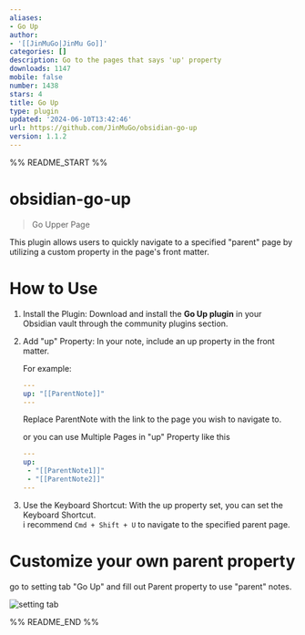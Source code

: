```yaml
---
aliases:
- Go Up
author:
- '[[JinMuGo|JinMu Go]]'
categories: []
description: Go to the pages that says 'up' property
downloads: 1147
mobile: false
number: 1438
stars: 4
title: Go Up
type: plugin
updated: '2024-06-10T13:42:46'
url: https://github.com/JinMuGo/obsidian-go-up
version: 1.1.2
---
```


%% README_START %%

# obsidian-go-up

> Go Upper Page

This plugin allows users to quickly navigate to a specified "parent" page by utilizing a custom property in the page's front matter.

# How to Use

1. Install the Plugin: Download and install the **Go Up plugin** in your Obsidian vault through the community plugins section.
2. Add "up" Property: In your note, include an up property in the front matter. <br/>

    For example:

    ```yaml
    ---
    up: "[[ParentNote]]"
    ---
    ```

    Replace ParentNote with the link to the page you wish to navigate to. <br/>

    or you can use Multiple Pages in "up" Property like this <br />

    ```yaml
    ---
    up:
     - "[[ParentNote1]]"
     - "[[ParentNote2]]"
    ---
    ```

3. Use the Keyboard Shortcut: With the up property set, you can set the Keyboard Shortcut. <br />
   i recommend `Cmd + Shift + U` to navigate to the specified parent page.


# Customize your own parent property

go to setting tab "Go Up" and fill out Parent property to use "parent" notes.

![setting tab](https://raw.githubusercontent.com/JinMuGo/obsidian-go-up/HEAD/public/setting.png)


%% README_END %%